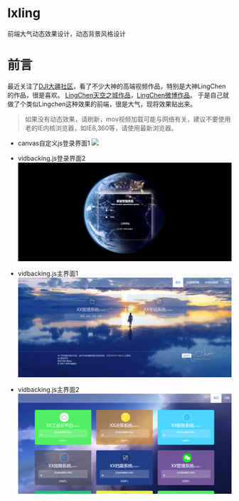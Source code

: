 # lxling
前端大气动态效果设计，动态背景风格设计

# 前言
最近关注了[DJI大疆社区](https://bbs.dji.com/)，看了不少大神的高端视频作品，特别是大神LingChen的作品，很是喜欢。
[LingChen天空之城作品](https://bbs.dji.com/thread-166510-1-1.html)，[LingChen微博作品](https://weibo.com/u/1768614212?refer_flag=1005050010_)。
于是自己就做了个类似Lingchen这种效果的前端，很是大气，现将效果贴出来。
> 如果没有动态效果，请刷新，mov视频加载可能与网络有关，建议不要使用老的IE内核浏览器，如IE8,360等，请使用最新浏览器。

* canvas自定义js登录界面1
![](https://github.com/lixianglong3210/lxling/tree/main/img/11.png)

* vidbacking.js登录界面2
![](./img/12.png)

* vidbacking.js主界面1
![](./img/13.png)

* vidbacking.js主界面2
![](./img/14.png)
